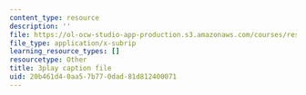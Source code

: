 ```yaml
---
content_type: resource
description: ''
file: https://ol-ocw-studio-app-production.s3.amazonaws.com/courses/res-18-006-calculus-revisited-single-variable-calculus-fall-2010/20b461d40aa57b770dad81d812400071_lLmt2UPPuY4.srt
file_type: application/x-subrip
learning_resource_types: []
resourcetype: Other
title: 3play caption file
uid: 20b461d4-0aa5-7b77-0dad-81d812400071
---
```

